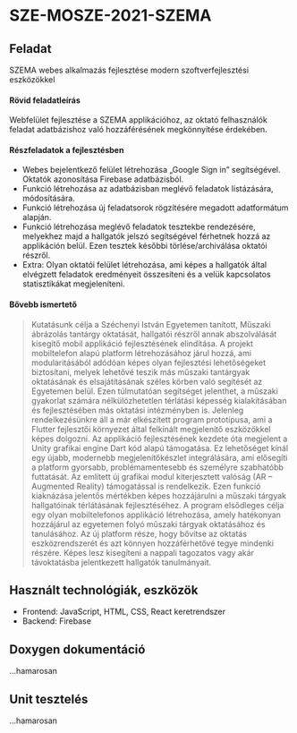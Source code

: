 # SZE-MOSZE-2021-SZEMA

<p>
  <h2>Feladat</h2> SZEMA webes alkalmazás fejlesztése modern szoftverfejlesztési eszközökkel
 </p>
 
 <p>
 <h4>Rövid feladatleírás</h4>
Webfelület fejlesztése a SZEMA applikációhoz, az oktató felhasználók feladat adatbázishoz való
hozzáférésének megkönnyítése érdekében.
 </p>
 
 <h4>Részfeladatok a fejlesztésben</h4>
 
  * Webes bejelentkező felület létrehozása „Google Sign in” segítségével. Oktatók azonosítása Firebase adatbázisból.
  * Funkció létrehozása az adatbázisban meglévő feladatok listázására, módosítására.
  * Funkció létrehozása új feladatsorok rögzítésére megadott adatformátum alapján.
  * Funkció létrehozása meglévő feladatok tesztekbe rendezésére, melyekhez majd a hallgatók jelszó segítségével férhetnek hozzá az applikáción belül. Ezen tesztek későbbi törlése/archiválása oktatói részről.
  * Extra: Olyan oktatói felület létrehozása, ami képes a hallgatók által elvégzett feladatok
eredményeit összesíteni és a velük kapcsolatos statisztikákat megjeleníteni. 

<h4> Bővebb ismertető </h4>

> Kutatásunk célja a Széchenyi István Egyetemen tanított, Műszaki ábrázolás tantárgy oktatását,
hallgatói részről annak abszolválását kisegítő mobil applikáció fejlesztésének elindítása. A projekt
mobiltelefon alapú platform létrehozásához járul hozzá, ami modularitásából adódóan képes olyan
fejlesztési lehetőségeket biztosítani, melyek lehetővé teszik más műszaki tantárgyak oktatásának és
elsajátításának széles körben való segítését az Egyetemen belül. Ezen túlmutatóan segítséget
jelenthet, a műszaki gyakorlat számára nélkülözhetetlen térlátási képesség kialakításában és
fejlesztésében más oktatási intézményben is.
Jelenleg rendelkezésünkre áll a már elkészített program prototípusa, ami a Flutter fejlesztői környezet
által felkínált megjelenítő eszközökkel képes dolgozni. Az applikáció fejlesztésének kezdete óta
megjelent a Unity grafikai engine Dart kód alapú támogatása. Ez lehetőséget kínál egy újabb,
modernebb megjelenítőkészlet integrálására, ami elősegíti a platform gyorsabb, problémamentesebb
és személyre szabhatóbb futtatását. Az említett új grafikai modul kiterjesztett valóság (AR –
Augmented Reality) támogatással is rendelkezik. Ezen funkció kiaknázása jelentős mértékben képes
hozzájárulni a műszaki tárgyak hallgatóinak térlátásának fejlesztéséhez.
A program elsődleges célja egy olyan mobiltelefonos applikáció létrehozása, amely hatékonyan
hozzájárul az egyetemen folyó műszaki tárgyak oktatásához és tanulásához. Az új platform része, hogy
bővítse az oktatás eszközrendszerét és azt könnyen hozzáférhetővé tegye mindenki részére. Képes lesz
kisegíteni a nappali tagozatos vagy akár távoktatásba jelentkezett hallgatók tanulmányait.
>

<h2>Használt technológiák, eszközök</h2>
  <ul>
    <li>Frontend: JavaScript, HTML, CSS, React keretrendszer</li>
    <li>Backend: Firebase </li>

  </ul>

<h2>Doxygen dokumentáció </h2>
...hamarosan

<h2>Unit tesztelés </h2>
...hamarosan

